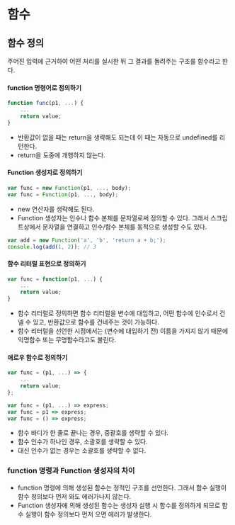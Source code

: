 # 함수

## 함수 정의

주어진 입력에 근거하여 어떤 처리를 실시한 뒤 그 결과를 돌려주는 구조를 함수라고 한다. 

#### function 명령어로 정의하기

```javascript
function func(p1, ...) {
    ...
    return value;
}
```

* 반환값이 없을 때는 return을 생략해도 되는데 이 때는 자동으로 undefined를 리턴한다.
* return을 도중에 개행하지 않는다.

#### Function 생성자로 정의하기

```javascript
var func = new Function(p1, ..., body);
var func = Function(p1, ..., body);
```

* new 연산자를 생략해도 된다.
* Function 생성자는 인수나 함수 본체를 문자열로써 정의할 수 있다. 그래서 스크립트상에서 문자열을 연결하고 인수/함수 본체를 동적으로 생성할 수도 있다. 

```javascript
var add = new Function('a', 'b', 'return a + b;');
console.log(add(1, 2)); // 3
```

#### 함수 리터럴 표현으로 정의하기

```javascript
var func = function(p1, ...) {
    ...
    return value;
}
```

* 함수 리터럴로 정의하면 함수 리터럴을 변수에 대입하고, 어떤 함수에 인수로서 건넬 수 있고, 반환값으로 함수를 건네주는 것이 가능하다.
* 함수 리터럴을 선언한 시점에서는 \(변수에 대입하기 전\) 이름을 가지지 않기 때문에 익명함수 또는 무명함수라고도 불린다.

#### 애로우 함수로 정의하기

```javascript
var func = (p1, ...) => {
    ...
    return value; 
};

var func = (p1, ...) => express;
var func = p1 => express;
var func = () => express;
```

* 함수 바디가 한 줄로 끝나는 경우, 중괄호를 생략할 수 있다.
* 함수 인수가 하나인 경우, 소괄호를 생략할 수 있다.
* 대신 인수가 없는 경우는 소괄호를 생략할 수 없다.

### function 명령과 Function 생성자의 차이

* function 명령에 의해 생성된 함수는 정적인 구조를 선언한다. 그래서 함수 실행이 함수 정의보다 먼저 와도 에러가나지 않는다.
* Function 생성자에 의해 생성된 함수는 생성자 실행 시 함수를 정의하게 되므로 함수 실행이 함수 정의보다 먼저 오면 에러가 발생한다.



